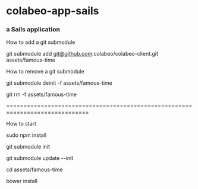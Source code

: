 # colabeo-app-sails
### a Sails application

How to add a git submodule

git submodule add git@github.com:colabeo/colabeo-client.git assets/famous-time

How to remove a git submodule

git submodule deinit -f assets/famous-time

git rm -f assets/famous-time

==============================================================================

How to start

sudo npm install

git submodule init

git submodule update --init

cd assets/famous-time

bower install

